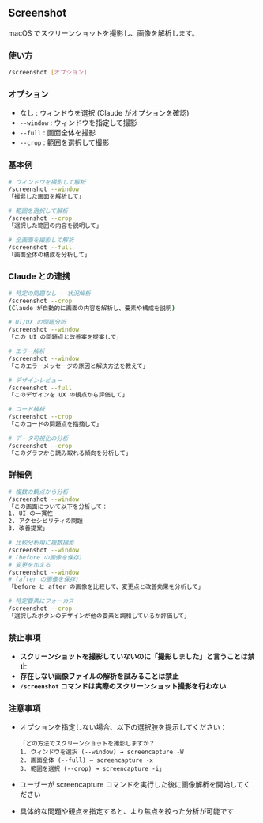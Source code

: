 ## Screenshot

macOS でスクリーンショットを撮影し、画像を解析します。

### 使い方

```bash
/screenshot [オプション]
```

### オプション

- なし : ウィンドウを選択 (Claude がオプションを確認)
- `--window` : ウィンドウを指定して撮影
- `--full` : 画面全体を撮影
- `--crop` : 範囲を選択して撮影

### 基本例

```bash
# ウィンドウを撮影して解析
/screenshot --window
「撮影した画面を解析して」

# 範囲を選択して解析
/screenshot --crop
「選択した範囲の内容を説明して」

# 全画面を撮影して解析
/screenshot --full
「画面全体の構成を分析して」
```

### Claude との連携

```bash
# 特定の問題なし - 状況解析
/screenshot --crop
(Claude が自動的に画面の内容を解析し、要素や構成を説明)

# UI/UX の問題分析
/screenshot --window
「この UI の問題点と改善案を提案して」

# エラー解析
/screenshot --window
「このエラーメッセージの原因と解決方法を教えて」

# デザインレビュー
/screenshot --full
「このデザインを UX の観点から評価して」

# コード解析
/screenshot --crop
「このコードの問題点を指摘して」

# データ可視化の分析
/screenshot --crop
「このグラフから読み取れる傾向を分析して」
```

### 詳細例

```bash
# 複数の観点から分析
/screenshot --window
「この画面について以下を分析して：
1. UI の一貫性
2. アクセシビリティの問題
3. 改善提案」

# 比較分析用に複数撮影
/screenshot --window
# (before の画像を保存)
# 変更を加える
/screenshot --window
# (after の画像を保存)
「before と after の画像を比較して、変更点と改善効果を分析して」

# 特定要素にフォーカス
/screenshot --crop
「選択したボタンのデザインが他の要素と調和しているか評価して」
```

### 禁止事項

- **スクリーンショットを撮影していないのに「撮影しました」と言うことは禁止**
- **存在しない画像ファイルの解析を試みることは禁止**
- **`/screenshot` コマンドは実際のスクリーンショット撮影を行わない**

### 注意事項

- オプションを指定しない場合、以下の選択肢を提示してください：

  ```
  「どの方法でスクリーンショットを撮影しますか？
  1. ウィンドウを選択 (--window) → screencapture -W
  2. 画面全体 (--full) → screencapture -x
  3. 範囲を選択 (--crop) → screencapture -i」
  ```

- ユーザーが screencapture コマンドを実行した後に画像解析を開始してください
- 具体的な問題や観点を指定すると、より焦点を絞った分析が可能です
